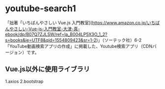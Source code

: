 # youtube-search1
「拙著「いちばんやさしい Vue.js 入門教室](https://www.amazon.co.jp/いちばんやさしい-Vue-js-入門教室-大津-真-ebook/dp/B07Q7ZJLSW/ref=la_B004LP5X3O_1_2?s=books&ie=UTF8&qid=1554809423&sr=1-2)」（ソーテック社）6-2「YouTube動画検索アプリの作成」に掲載した、Youtube検索アプリ（CDNバージョン）です。

## Vue.js以外に使用ライブラリ
1.axios
2.bootstrap



